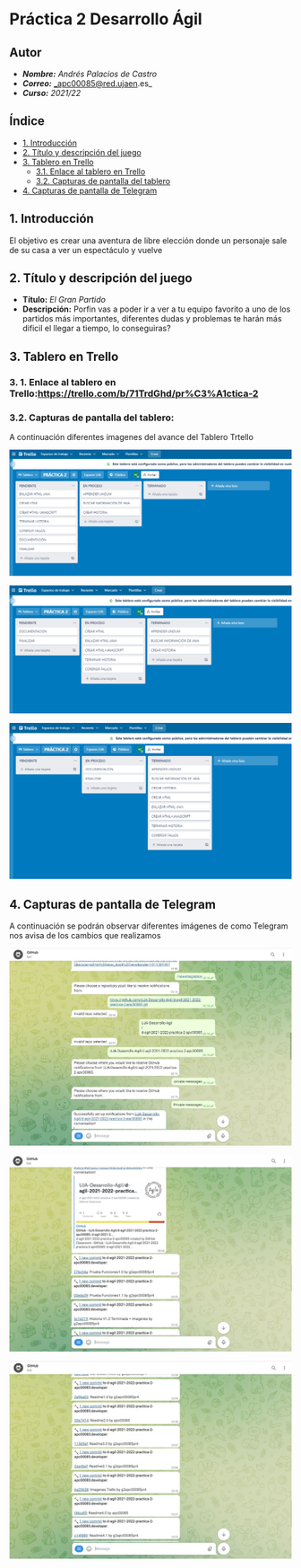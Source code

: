 # Práctica 2 Desarrollo Ágil
## Autor

- **_Nombre:_** _Andrés Palacios de Castro_
- **_Correo:_** _apc00085@red.ujaen.es_
- **_Curso:_** _2021/22_

## Índice
* [1. Introducción](#introduccion)
* [2. Título y descripción del juego](#titulo-y-descripcion)
* [3. Tablero en Trello](#trello)
   - [3.1. Enlace al tablero en Trello](#enlace-trello)
   - [3.2. Capturas de pantalla del tablero](#capturas-trello)
* [4. Capturas de pantalla de Telegram](#capturas-telegram)

## 1. Introducción <a name="introduccion"></a>
El objetivo es crear una aventura de libre elección donde un personaje sale de su casa a ver un espectáculo y vuelve

## 2. Título y descripción del juego <a name="titulo-y-descripcion"></a>
* **Título:** _El Gran Partido_
* **Descripción:** Porfin vas a poder ir a ver a tu equipo favorito a uno de los partidos más importantes, diferentes dudas y problemas te harán más dificil el llegar a tiempo, lo conseguiras?


## 3. Tablero en Trello<a name="trello"></a>

### 3. 1. Enlace al tablero en Trello:<a name="enlace-trello"></a><b>https://trello.com/b/71TrdGhd/pr%C3%A1ctica-2</b>


### 3.2. Capturas de pantalla del tablero:<a name="capturas-trello"></a>
A continuación diferentes imagenes del avance del Tablero Trtello

<img src="https://raw.githubusercontent.com/UJA-Desarrollo-Agil/d-agil-2021-2022-practica-2-apc00085/developer/games/media/img/inicio.jpg"></img>

<img src="https://raw.githubusercontent.com/UJA-Desarrollo-Agil/d-agil-2021-2022-practica-2-apc00085/developer/games/media/img/medio.jpg"></img>

<img src="https://raw.githubusercontent.com/UJA-Desarrollo-Agil/d-agil-2021-2022-practica-2-apc00085/developer/games/media/img/final.jpg"></img>


## 4. Capturas de pantalla de Telegram<a name="capturas-telegram"></a>
A continuación se podrán observar diferentes imágenes de como Telegram nos avisa de los cambios que realizamos

<img src="https://raw.githubusercontent.com/UJA-Desarrollo-Agil/d-agil-2021-2022-practica-2-apc00085/developer/games/media/img/t1.JPG"></img>

<img src="https://raw.githubusercontent.com/UJA-Desarrollo-Agil/d-agil-2021-2022-practica-2-apc00085/developer/games/media/img/t2.JPG"></img>

<img src="https://raw.githubusercontent.com/UJA-Desarrollo-Agil/d-agil-2021-2022-practica-2-apc00085/developer/games/media/img/t3.JPG"></img>

